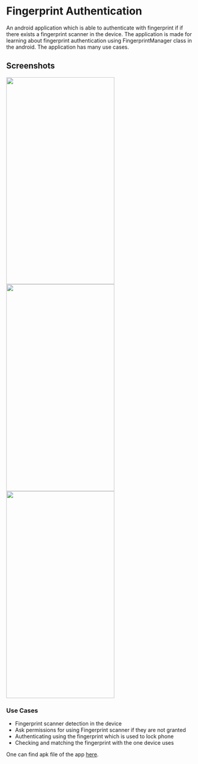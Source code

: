 # Fingerprint Authentication
An android application which is able to authenticate with fingerprint if if there exists a fingerprint scanner in the device. The application 
is made for learning about fingerprint authentication using FingerprintManager class in the android. The application has many use cases.

## Screenshots

<p>
  <img src="" width="288" height="550" />
  <img src="" width="288" height="550" /> 
  <img src="" width="288" height="550" />
</p>

### Use Cases
- Fingerprint scanner detection in the device
- Ask permissions for using Fingerprint scanner if they are not granted
- Authenticating using the fingerprint which is used to lock phone
- Checking and matching the fingerprint with the one device uses

One can find apk file of the app <a href='https://drive.google.com/open?id=1Uvhi42dThgTQSHp1rbr2VwHOSPHQLxo5'>here</a>.
